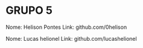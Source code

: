# GRUPO 5

Nome: Helison Pontes
Link: github.com/0helison

Nome: Lucas helionel
Link: github.com/lucashelionel
